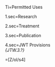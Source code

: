 Ti=Permitted Uses

1.sec=Research

2.sec=Treatment

3.sec=Publication

4.sec=JWT Provisions<br><i>{JTW.3.?}</i>

=[Z/ol/s4]
